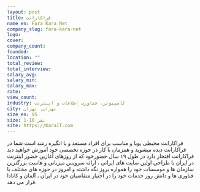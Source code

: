 ```yaml
---
layout: post
title: فراکارانت
name_en: Fara Kara Net
company_slug: fara-kara-net
logo: 
cover: 
company_count:
founded:
location: ""
total_review: 
total_interview: 
salary_avg: 
salary_min: 
salary_max: 
rate: 
view_count: 
industry: کامپیوتر، فناوری اطلاعات و اینترنت
city: تهران, تهران
size_en: VS
size: 1-10 نفر
site: https://KaraIT.com
---
```


فراکارانت محیطی پویا و مناسب برای افراد مستعد و با انگیزه رشد است شما در فراکارانت دیده میشوید و همزمان با کار در حوزه تخصصی خود آموزش خواهید دید فراکارانت افتخار دارد در طول ۱۹ سال حضورخود که از روزهای آغازین حضور اینترنت در ایران با طراحی اولین سایت های ایرانی ، ارائه سرویس میزبانی و هاست بزرگترین سازمان ها و موسسات خود را همواره بروز نگه داشته و امروز در حوزه های مختلف با فناوری ها و دانش روز خدمات خود را در اختیار متقاضیان خود در ایران ، آلمان و کانادا قرار می دهد.
